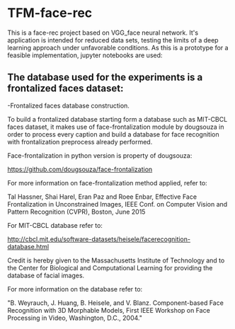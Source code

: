 # TFM-face-rec

This is a face-rec project based on VGG_face neural network. It's application is intended for reduced data sets, testing the limits of a deep learning approach under unfavorable conditions. As this is a prototype for a feasible implementation, jupyter notebooks are used:



## The database used for the experiments is a frontalized faces dataset:

-Frontalized faces database construction.

To build a frontalized database starting form a database such as MIT-CBCL faces dataset, it makes use of face-frontalization module by dougsouza in order to process every caption and build a database for face recognition with frontalization preprocess already performed.

Face-frontalization in python version is property of dougsouza:

https://github.com/dougsouza/face-frontalization

For more information on face-frontalization method applied, refer to:

Tal Hassner, Shai Harel, Eran Paz and Roee Enbar, Effective Face Frontalization in Unconstrained Images, IEEE Conf. on Computer Vision and Pattern Recognition (CVPR), Boston, June 2015 


For MIT-CBCL database refer to:

http://cbcl.mit.edu/software-datasets/heisele/facerecognition-database.html

Credit is hereby given to the Massachusetts Institute of Technology and to the Center for Biological and Computational Learning for providing the database of facial images. 

For more information on the database refer to: 

"B. Weyrauch, J. Huang, B. Heisele, and V. Blanz. Component-based Face Recognition with 3D Morphable Models, First IEEE Workshop on Face Processing in Video, Washington, D.C., 2004."


